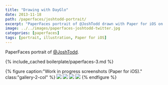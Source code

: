 ```yaml
---
title: "Drawing with DayGlo"
date: 2013-11-18
path: /paperfaces/joshtodd-portrait/
excerpt: "PaperFaces portrait of @JoshTodd drawn with Paper for iOS on an iPad."
image: ../../images/paperfaces-joshtodd-twitter.jpg
categories: [paperfaces]
tags: [portrait, illustration, Paper for iOS]
---
```


PaperFaces portrait of [@JoshTodd](https://twitter.com/JoshTodd).

{% include_cached boilerplate/paperfaces-3.md %}

{% figure caption:"Work in progress screenshots (Paper for iOS)." class:"gallery-2-col" %}
[![](../../images/paperfaces-joshtodd-process-1-600.jpg)](../../images/paperfaces-joshtodd-process-1-lg.jpg)
[![](../../images/paperfaces-joshtodd-process-2-600.jpg)](../../images/paperfaces-joshtodd-process-2-lg.jpg)
[![](../../images/paperfaces-joshtodd-process-3-600.jpg)](../../images/paperfaces-joshtodd-process-3-lg.jpg)
[![](../../images/paperfaces-joshtodd-process-4-600.jpg)](../../images/paperfaces-joshtodd-process-4-lg.jpg)
{% endfigure %}
